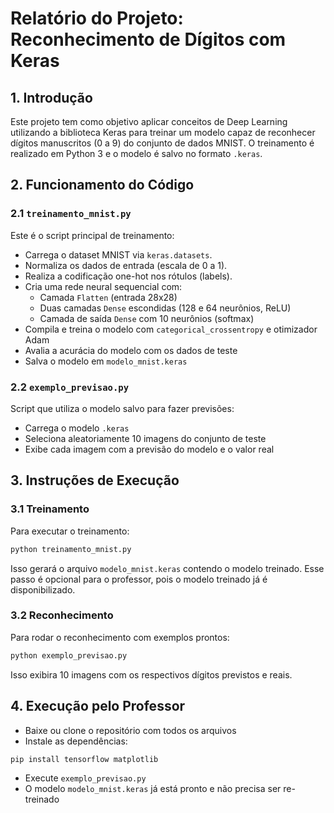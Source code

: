 # Relatório do Projeto: Reconhecimento de Dígitos com Keras

## 1. Introdução
Este projeto tem como objetivo aplicar conceitos de Deep Learning utilizando a biblioteca Keras para treinar um modelo capaz de reconhecer dígitos manuscritos (0 a 9) do conjunto de dados MNIST. O treinamento é realizado em Python 3 e o modelo é salvo no formato `.keras`.

## 2. Funcionamento do Código

### 2.1 `treinamento_mnist.py`
Este é o script principal de treinamento:
- Carrega o dataset MNIST via `keras.datasets`.
- Normaliza os dados de entrada (escala de 0 a 1).
- Realiza a codificação one-hot nos rótulos (labels).
- Cria uma rede neural sequencial com:
  - Camada `Flatten` (entrada 28x28)
  - Duas camadas `Dense` escondidas (128 e 64 neurônios, ReLU)
  - Camada de saída `Dense` com 10 neurônios (softmax)
- Compila e treina o modelo com `categorical_crossentropy` e otimizador Adam
- Avalia a acurácia do modelo com os dados de teste
- Salva o modelo em `modelo_mnist.keras`

### 2.2 `exemplo_previsao.py`
Script que utiliza o modelo salvo para fazer previsões:
- Carrega o modelo `.keras`
- Seleciona aleatoriamente 10 imagens do conjunto de teste
- Exibe cada imagem com a previsão do modelo e o valor real

## 3. Instruções de Execução

### 3.1 Treinamento
Para executar o treinamento:
```bash
python treinamento_mnist.py
```
Isso gerará o arquivo `modelo_mnist.keras` contendo o modelo treinado. Esse passo é opcional para o professor, pois o modelo treinado já é disponibilizado.

### 3.2 Reconhecimento
Para rodar o reconhecimento com exemplos prontos:
```bash
python exemplo_previsao.py
```
Isso exibira 10 imagens com os respectivos dígitos previstos e reais.

## 4. Execução pelo Professor
- Baixe ou clone o repositório com todos os arquivos
- Instale as dependências:
```bash
pip install tensorflow matplotlib
```
- Execute `exemplo_previsao.py`
- O modelo `modelo_mnist.keras` já está pronto e não precisa ser re-treinado




